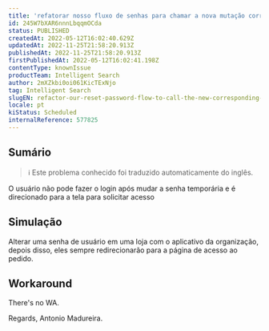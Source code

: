 ```yaml
---
title: 'refatorar nosso fluxo de senhas para chamar a nova mutação correspondente no aplicativo graphql'
id: 245W7bXAR6nnnLbqqmOCda
status: PUBLISHED
createdAt: 2022-05-12T16:02:40.629Z
updatedAt: 2022-11-25T21:58:20.913Z
publishedAt: 2022-11-25T21:58:20.913Z
firstPublishedAt: 2022-05-12T16:02:41.198Z
contentType: knownIssue
productTeam: Intelligent Search
author: 2mXZkbi0oi061KicTExNjo
tag: Intelligent Search
slugEN: refactor-our-reset-password-flow-to-call-the-new-corresponding-mutation-in-the-graphql-app
locale: pt
kiStatus: Scheduled
internalReference: 577825
---
```


## Sumário

>ℹ️ Este problema conhecido foi traduzido automaticamente do inglês.


O usuário não pode fazer o login após mudar a senha temporária e é direcionado para a tela para solicitar acesso



## Simulação


Alterar uma senha de usuário em uma loja com o aplicativo da organização, depois disso, eles sempre redirecionarão para a página de acesso ao pedido.



## Workaround


There's no WA.

Regards,
Antonio Madureira.

